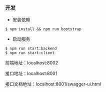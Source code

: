 ### 开发

- 安装依赖
```
$ npm install && npm run bootstrap
```

- 启动服务
```
$ npm run start:backend
$ npm run start:client
```

前端地址：localhost:8002

接口地址：localhost:8001

接口文档地址：localhost:8001/swagger-ui.html